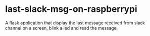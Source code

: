 # last-slack-msg-on-raspberrypi
A flask application that display the last message received from slack channel on a screen, blink a led and read the message.
